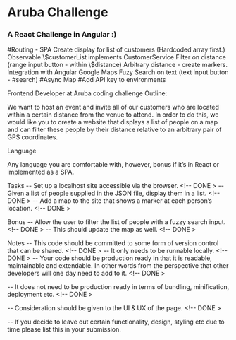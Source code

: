 # Aruba Challenge

### A React Challenge in Angular :)

<!--DONE --> #Routing - SPA
<!--DONE --> Create display for list of customers (Hardcoded array first.)
<!--DONE --> Observable \$customerList implements CustomerService
<!--DONE --> Filter on distance (range input button - within \$distance)
<!--DONE --> Arbitrary distance - create markers.
<!--DONE --> Integration with Angular Google Maps
<!--DONE --> Fuzy Search on text (text input button - #search)
<!--DONE --> #Async Map
<!--DONE --> #Add API key to environments

Frontend Developer at Aruba coding challenge Outline:

We want to host an event and invite all of our customers who are located within a certain distance from the venue to attend. In order to do this, we would like you to create a website that displays a list of people on a map and can filter these people by their distance relative to an arbitrary pair of GPS coordinates.

Language

Any language you are comfortable with, however, bonus if it’s in React or implemented as a SPA.

Tasks
-- Set up a localhost site accessible via the browser. <!-- DONE >
-- Given a list of people supplied in the JSON file, display them in a list. <!-- DONE >
-- Add a map to the site that shows a marker at each person’s location. <!-- DONE >

Bonus
-- Allow the user to filter the list of people with a fuzzy search input. <!-- DONE >
-- This should update the map as well. <!-- DONE >

Notes
-- This code should be committed to some form of version control that can be shared. <!-- DONE >
-- It only needs to be runnable locally. <!-- DONE >
-- Your code should be production ready in that it is readable, maintainable and
extendable. In other words from the perspective that other developers will one day need
to add to it. <!-- DONE >

-- It does not need to be production ready in terms of bundling, minification,
deployment etc. <!-- DONE >

-- Consideration should be given to the UI & UX of the page. <!-- DONE >

-- If you decide to leave out certain functionality, design, styling etc due to time please list this in your submission.
